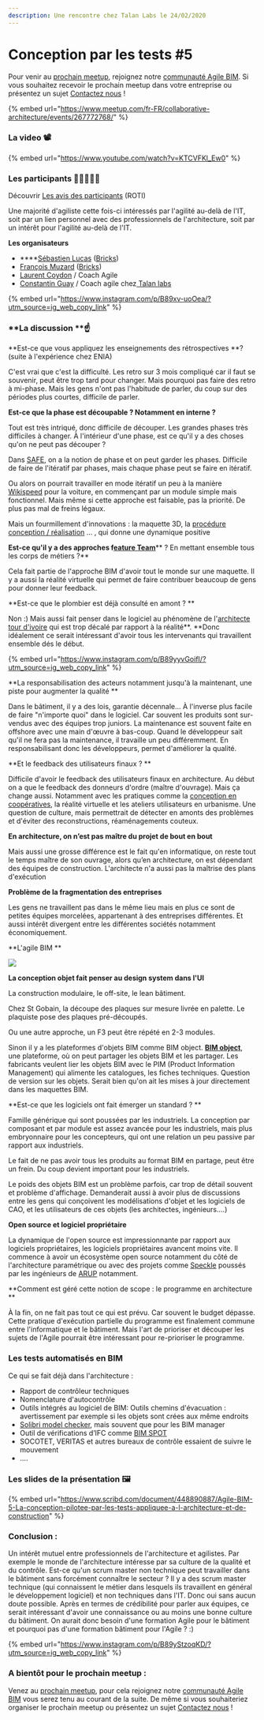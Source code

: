 ```yaml
---
description: Une rencontre chez Talan Labs le 24/02/2020
---
```


# Conception par les tests #5

Pour venir au [prochain meetup](https://www.meetup.com/fr-FR/collaborative-architecture), rejoignez notre [communauté Agile BIM](../fr/communaute-agile-bim/). Si vous souhaitez recevoir le prochain meetup dans votre entreprise ou présentez un sujet [Contactez nous](mailto:hello@bricksapp.io?subject=A%20propos%20des%20meetups%20agile%20BIM) !

{% embed url="https://www.meetup.com/fr-FR/collaborative-architecture/events/267772768/" %}

### La video 📽️

{% embed url="https://www.youtube.com/watch?v=KTCVFKl_Ew0" %}



### Les participants 👷‍♀️🙍🙎‍♂️

Découvrir [Les avis des participants](https://roti.express/share-survey/AhHzqFtAcoSZeXat9) (ROTI)&#x20;

Une majorité d'agiliste cette fois-ci  intéressés par l'agilité au-delà de l'IT, soit par un lien personnel avec des professionnels de l'architecture, soit par un intérêt pour l'agilité au-delà de l'IT.&#x20;

**Les organisateurs**

* ****[Sébastien Lucas](https://www.linkedin.com/in/archiref/) ([Bricks](https://www.bricksapp.io/fr/))
* [François Muzard](https://www.linkedin.com/in/fran%C3%A7ois-muzard-bim/) ([Bricks](https://www.bricksapp.io/fr/))&#x20;
* [Laurent Coydon](https://www.linkedin.com/in/lcoydon/) / Coach Agile
* [Constantin Guay](https://app.slack.com/team/UR79ZMQFK) / Coach agile chez[ Talan labs](https://talan.com)

{% embed url="https://www.instagram.com/p/B89xv-uoOea/?utm_source=ig_web_copy_link" %}



### **La discussion **☝️

**Est-ce que vous appliquez les enseignements des rétrospectives **? (suite à l'expérience chez ENIA)

C'est vrai que c'est la difficulté. Les retro sur 3 mois compliqué car il faut se souvenir, peut être trop tard pour changer. Mais pourquoi pas faire des retro à mi-phase. Mais les gens n'ont pas l'habitude de parler, du coup sur des périodes plus courtes, difficile de parler.

**Est-ce que la phase est découpable ? Notamment en interne ?**

Tout est très intriqué, donc difficile de découper. Les grandes phases très difficiles à changer. À l'intérieur d'une phase, est ce qu'il y  a des choses qu'on ne peut pas découper ?&#x20;

Dans [SAFE](https://www.scaledagile.com), on a la notion de phase et on peut garder les phases. Difficile de faire de l'itératif par phases, mais chaque phase peut se faire en itératif.

Ou alors on pourrait travailler en mode itératif un peu à la manière [Wikispeed](http://wikispeed.org) pour la voiture, en commençant par un module simple mais fonctionnel. Mais même si cette approche est faisable, pas la priorité. De plus pas mal de freins légaux.

Mais un fourmillement d'innovations : la maquette 3D, la [procédure conception / réalisation](https://www.economie.gouv.fr/daj/procedure-conception-realisation) ... , qui donne une dynamique positive&#x20;

**Est-ce qu'il y a des approches f**[**eature Team**](https://www.knowledgehut.com/tutorials/scrum-tutorial/feature-teams-vs-component-teams)** ? En mettant ensemble tous les corps de métiers ?**

Cela fait partie de l'approche BIM d'avoir tout le monde sur une maquette. Il y a aussi la réalité virtuelle qui permet de faire contribuer beaucoup de gens pour donner leur feedback.

**Est-ce que le plombier est déjà consulté en amont ? **

Non :) Mais aussi fait penser dans le logiciel au phénomène de l'[architecte tour d'ivoire](https://youtu.be/jRz1mYIFxlk) qui est trop décalé par rapport à la réalité**. **Donc idéalement ce serait intéressant d'avoir tous les intervenants qui travaillent ensemble dés le début.

{% embed url="https://www.instagram.com/p/B89yyvGoifI/?utm_source=ig_web_copy_link" %}



**La responsabilisation des acteurs notamment jusqu'à la maintenant, une piste pour augmenter la qualité **

Dans le bâtiment, il y a des lois, garantie décennale... À l'inverse plus facile de faire "n'importe quoi" dans le logiciel. Car souvent les produits sont sur-vendus avec des équipes trop juniors. La maintenance est souvent faite en offshore avec une main d'œuvre à bas-coup. Quand le développeur sait qu'il ne fera pas la maintenance, il travaille un peu différemment. En responsabilisant donc les développeurs, permet d'améliorer la qualité.

**Et le feedback des utilisateurs finaux ? **

Difficile d'avoir le feedback des utilisateurs finaux en architecture. Au début on a que le feedback des donneurs d'ordre (maître d'ouvrage). Mais ça change aussi. Notamment avec  les pratiques comme la [conception en coopératives](https://fr.wikipedia.org/wiki/Coop%C3%A9rative\_d'habitation), la réalité virtuelle et les ateliers utilisateurs en urbanisme. Une question de culture, mais permettrait de détecter en amonts des problèmes et d'éviter des reconstructions, réaménagements couteux.

**En architecture,  on n’est pas maître du projet de bout en bout**

Mais aussi une grosse différence est le fait qu'en informatique, on reste tout le temps maître de son ouvrage, alors qu’en architecture, on est dépendant des équipes de construction. L'architecte n'a aussi pas la maîtrise des plans d'exécution&#x20;

**Problème de la fragmentation des entreprises**

Les gens ne travaillent pas dans le même lieu mais en plus ce sont de petites équipes morcelées, appartenant à des entreprises différentes. Et aussi intérêt divergent entre les différentes sociétés notamment économiquement.

**L'agile BIM **

![](<../.gitbook/assets/agilebim-schema-20190605-01 (1).png>)

**La conception objet fait penser au design system dans l'UI**

&#x20;La construction modulaire, le off-site, le lean bâtiment.&#x20;

Chez St Gobain, la découpe des plaques sur mesure livrée en palette. Le plaquiste pose des plaques pré-découpés.&#x20;

Ou une autre approche, un F3 peut être répété en 2-3 modules.&#x20;

Sinon il y a les plateformes d'objets BIM comme BIM object. [**BIM object**](https://www.bimobject.com/en), une plateforme, où on peut partager les objets BIM et les partager. Les fabricants veulent lier les objets BIM avec le PIM (Product Information Management) qui alimente les catalogues, les fiches techniques. Question de version sur les objets. Serait bien qu'on ait les mises à jour directement dans les maquettes BIM.

**Est-ce que les logiciels ont fait émerger un standard ? **

Famille générique qui sont poussées par les industriels.  La conception par composant et par module est assez avancée pour les industriels, mais plus embryonnaire pour les concepteurs, qui ont une relation un peu passive par rapport aux industriels.

Le fait de ne pas avoir tous les produits au format BIM en partage, peut être un frein. Du coup devient important pour les industriels.

Le poids des objets BIM est un problème parfois, car trop de détail souvent et problème d'affichage. Demanderait aussi à avoir plus de discussions entre les gens qui conçoivent les modélisations d'objet et les logiciels de CAO, et les utilisateurs de ces objets (les architectes, ingénieurs....)

**Open source et logiciel propriétaire**

La dynamique de l'open source est impressionnante par rapport aux logiciels propriétaires, les logiciels propriétaires avancent moins vite.  Il commence à avoir un écosystème open source notamment du côté de l'architecture paramétrique ou avec des projets comme [Speckle](https://github.com/speckleworks) poussés par les ingénieurs de [ARUP](https://www.arup.com) notamment.&#x20;

**Comment est géré cette notion de scope : le programme en architecture **

À la fin, on ne fait pas tout ce qui est prévu. Car souvent le budget dépasse. Cette pratique d'exécution partielle du programme est finalement commune entre l'informatique et le bâtiment. Mais l'art de prioriser et découper les sujets de l'Agile pourrait être intéressant pour re-prioriser le programme.

### Les tests automatisés en BIM&#x20;

Ce qui se fait déjà dans l'architecture :&#x20;

* Rapport de contrôleur techniques
* Nomenclature d'autocontrôle
* Outils intégrés au logiciel de BIM:  Outils chemins d'évacuation : avertissement par exemple si les objets sont crées aux même endroits
* [Solibri model checker](https://www.solibri.com), mais souvent que pour les BIM manager
* Outil de vérifications d’IFC comme [BIM SPOT](https://bimspot.io)
* SOCOTET, VERITAS et autres bureaux de contrôle essaient de suivre le mouvement
* ....

### Les slides de la présentation 🖼️

{% embed url="https://www.scribd.com/document/448890887/Agile-BIM-5-La-conception-pilotee-par-les-tests-appliquee-a-l-architecture-et-de-construction" %}



### Conclusion :&#x20;

Un intérêt mutuel entre professionnels de l'architecture et agilistes. Par exemple le monde de l'architecture intéresse par sa culture de la qualité et du contrôle. Est-ce qu'un scrum master non technique peut travailler dans le bâtiment sans forcément connaître le secteur ? Il y a des scrum master technique (qui connaissent le métier dans lesquels ils travaillent en général le développement logiciel) et non techniques dans l'IT. Donc oui sans aucun doute possible. Après en termes de crédibilité pour parler aux équipes, ce serait intéressant d'avoir une connaissance ou au moins une bonne culture du bâtiment.  On aurait donc besoin d'une formation Agile pour le bâtiment et pourquoi pas d'une formation bâtiment pour l'Agile ? :)

{% embed url="https://www.instagram.com/p/B89yStzoqKD/?utm_source=ig_web_copy_link" %}



### A bientôt pour le prochain meetup :&#x20;

Venez au [prochain meetup](https://www.meetup.com/fr-FR/collaborative-architecture), pour cela rejoignez notre [communauté Agile BIM](../fr/communaute-agile-bim/) vous serez tenu au courant de la suite. De même si vous souhaiteriez organiser le prochain meetup ou présentez un sujet [Contactez nous](mailto:hello@bricksapp.io?subject=A%20propos%20des%20meetups%20agile%20BIM) !

